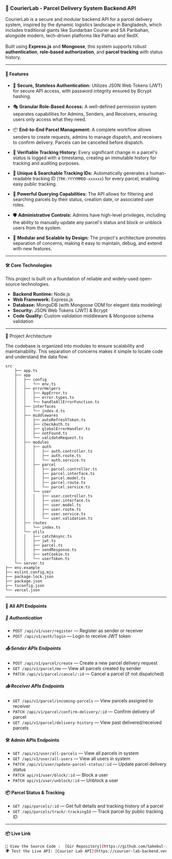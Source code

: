 
### 🚚 CourierLab - Parcel Delivery System Backend API
CourierLab is a secure and modular backend API for a parcel delivery system, inspired by the dynamic logistics landscape in Bangladesh, which includes traditional giants like Sundarban Courier and SA Paribahan, alongside modern, tech-driven platforms like Pathao and RedX.
<br/>
<br/>
 Built using **Express.js** and **Mongoose**, this system supports robust **authentication**, **role-based authorization**, and **parcel tracking** with status history.

---

#### 🚀 Features
- 🔐 **Secure, Stateless Authentication:** Utilizes JSON Web Tokens (JWT) for secure API access, with password integrity ensured by Bcrypt hashing.
- 🎭 **Granular Role-Based Access:** A well-defined permission system separates capabilities for Admins, Senders, and Receivers, ensuring users only access what they need.
- 📦 **End-to-End Parcel Management:** A complete workflow allows senders to create requests, admins to manage dispatch, and receivers to confirm delivery. Parcels can be cancelled before dispatch.

- 📜 **Verifiable Tracking History:** Every significant change in a parcel's status is logged with a timestamp, creating an immutable history for tracking and auditing purposes.

- 🧾 **Unique & Searchable Tracking IDs:** Automatically generates a human-readable tracking ID (`TRK-YYYYMMDD-xxxxxx`) for every parcel, enabling easy public tracking.

- 🔎 **Powerful Querying Capabilities:** The API allows for filtering and searching parcels by their status, creation date, or associated user roles.

- 🛡️ **Administrative Controls:** Admins have high-level privileges, including the ability to manually update any parcel's status and block or unblock users from the system.

- 🧱 **Modular and Scalable by Design:** The project's architecture promotes separation of concerns, making it easy to maintain, debug, and extend with new features.


---

#### 🛠️ Core Technologies
This project is built on a foundation of reliable and widely-used open-source technologies.
- **Backend Runtime:** Node.js
- **Web Framework:** Express.js
- **Database:** MongoDB (with Mongoose ODM for elegant data modeling)
- **Security:** JSON Web Tokens (JWT) & Bcrypt
- **Code Quality:** Custom validation middleware & Mongoose schema validation

---
📁 Project Architecture

The codebase is organized into modules to ensure scalability and maintainability. This separation of concerns makes it simple to locate code and understand the data flow.

```
src
    ├── app.ts
    ├── app
    │   ├── config
    │   │   └── env.ts
    │   ├── errorHelpers
    │   │   ├── AppError.ts
    │   │   ├── error.types.ts
    │   │   └── handleAllErrorFunction.ts
    │   ├── interfaces
    │   │   └── index.d.ts
    │   ├── middlewares
    │   │   ├── autoRefreshToken.ts
    │   │   ├── checkAuth.ts
    │   │   ├── globalErrorHandler.ts
    │   │   ├── notFound.ts
    │   │   └── validateRequest.ts
    │   ├── modules
    │   │   ├── auth
    │   │   │   ├── auth.controller.ts
    │   │   │   ├── auth.route.ts
    │   │   │   └── auth.service.ts
    │   │   ├── parcel
    │   │   │   ├── parcel.controller.ts
    │   │   │   ├── parcel.interface.ts
    │   │   │   ├── parcel.model.ts
    │   │   │   ├── parcel.route.ts
    │   │   │   └── parcel.service.ts
    │   │   └── user
    │   │   │   ├── user.controller.ts
    │   │   │   ├── user.interface.ts
    │   │   │   ├── user.model.ts
    │   │   │   ├── user.route.ts
    │   │   │   ├── user.service.ts
    │   │   │   └── user.validation.ts
    │   ├── routes
    │   │   └── index.ts
    │   └── utils
    │   │   ├── catchAsync.ts
    │   │   ├── jwt.ts
    │   │   ├── parcel.ts
    │   │   ├── sendResponse.ts
    │   │   ├── setCookie.ts
    │   │   └── userToken.ts
    └── server.ts
├── env.example
├── eslint.config.mjs
├── package-lock.json
├── package.json
├── tsconfig.json
└── vercel.json
```
---

#### 📡 All API Endpoints

##### 🔐 Authentication
- `POST /api/v1/user/register` — Register as sender or receiver
- `POST /api/v1/auth/login` — Login to receive JWT token

##### 📤 Sender APIs Endpoints
- `POST /api/v1/parcel/create` — Create a new parcel delivery request
- `GET /api/v1/parcel/me` — View all parcels created by sender
- `PATCH /api/v1/parcel/cancel/:id` — Cancel a parcel (if not dispatched)

##### 📥 Receiver APIs Endpoints
- `GET /api/v1/parcel/incoming-parcels` — View parcels assigned to receiver
- `PATCH /api/v1/parcel/confirm-delivery/:id` — Confirm delivery of parcel
- `GET /api/v1/parcel/delivery-history` — View past delivered/received parcels

#### 🛠 Admin APIs Endpoints
- `GET /api/v1/user/all-parcels` — View all parcels in system
- `GET /api/v1/user/all-users` — View all users in system
- `PATCH /api/v1/user/update-parcel-status/:id` — Update parcel delivery status
- `PATCH api/v1/user/block/:id` — Block  a user
- `PATCH api/v1/user/unblock/:id` — Unblock a user

#### 📦 Parcel Status & Tracking
- `GET /api/parcels/:id` — Get full details and tracking history of a parcel
- `GET /api/parcels/track/:trackingId` — Track parcel by public tracking ID

---

#### 📦 Live Link

```bash
🔗 View the Source Code :  [Gir Repository](https://github.com/Sakebul-islam/library-management-system-backend)
🌍 Test the Live API: [Courier Lab API](https://courier-lab-backend.vercel.app/)
```

